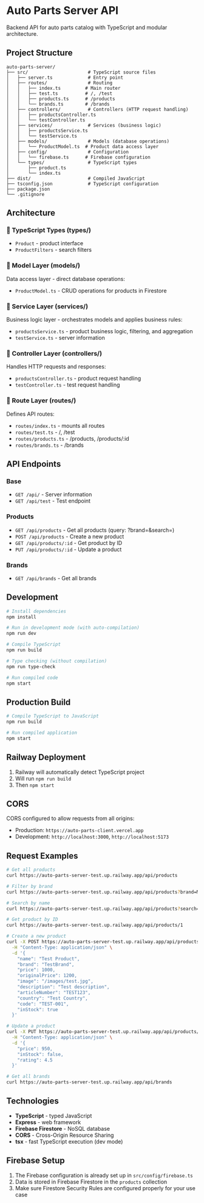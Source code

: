 # Auto Parts Server API

Backend API for auto parts catalog with TypeScript and modular architecture.

## Project Structure

```
auto-parts-server/
├── src/                      # TypeScript source files
│   ├── server.ts             # Entry point
│   ├── routes/               # Routing
│   │   ├── index.ts         # Main router
│   │   ├── test.ts          # /, /test
│   │   ├── products.ts      # /products
│   │   └── brands.ts        # /brands
│   ├── controllers/          # Controllers (HTTP request handling)
│   │   ├── productsController.ts
│   │   └── testController.ts
│   ├── services/             # Services (business logic)
│   │   ├── productsService.ts
│   │   └── testService.ts
│   ├── models/               # Models (database operations)
│   │   └── ProductModel.ts  # Product data access layer
│   ├── config/               # Configuration
│   │   └── firebase.ts      # Firebase configuration
│   └── types/                # TypeScript types
│       ├── product.ts
│       └── index.ts
├── dist/                     # Compiled JavaScript
├── tsconfig.json             # TypeScript configuration
├── package.json
└── .gitignore
```

## Architecture

### 🔹 TypeScript Types (types/)
- `Product` - product interface
- `ProductFilters` - search filters

### 🔹 Model Layer (models/)
Data access layer - direct database operations:
- `ProductModel.ts` - CRUD operations for products in Firestore

### 🔹 Service Layer (services/)
Business logic layer - orchestrates models and applies business rules:
- `productsService.ts` - product business logic, filtering, and aggregation
- `testService.ts` - server information

### 🔹 Controller Layer (controllers/)
Handles HTTP requests and responses:
- `productsController.ts` - product request handling
- `testController.ts` - test request handling

### 🔹 Route Layer (routes/)
Defines API routes:
- `routes/index.ts` - mounts all routes
- `routes/test.ts` - /, /test
- `routes/products.ts` - /products, /products/:id
- `routes/brands.ts` - /brands

## API Endpoints

### Base
- `GET /api/` - Server information
- `GET /api/test` - Test endpoint

### Products
- `GET /api/products` - Get all products (query: ?brand=&search=)
- `POST /api/products` - Create a new product
- `GET /api/products/:id` - Get product by ID
- `PUT /api/products/:id` - Update a product

### Brands
- `GET /api/brands` - Get all brands

## Development

```bash
# Install dependencies
npm install

# Run in development mode (with auto-compilation)
npm run dev

# Compile TypeScript
npm run build

# Type checking (without compilation)
npm run type-check

# Run compiled code
npm start
```

## Production Build

```bash
# Compile TypeScript to JavaScript
npm run build

# Run compiled application
npm start
```

## Railway Deployment

1. Railway will automatically detect TypeScript project
2. Will run `npm run build`
3. Then `npm start`

## CORS

CORS configured to allow requests from all origins:
- Production: `https://auto-parts-client.vercel.app`
- Development: `http://localhost:3000`, `http://localhost:5173`

## Request Examples

```bash
# Get all products
curl https://auto-parts-server-test.up.railway.app/api/products

# Filter by brand
curl https://auto-parts-server-test.up.railway.app/api/products?brand=Mann

# Search by name
curl https://auto-parts-server-test.up.railway.app/api/products?search=колодки

# Get product by ID
curl https://auto-parts-server-test.up.railway.app/api/products/1

# Create a new product
curl -X POST https://auto-parts-server-test.up.railway.app/api/products \
  -H "Content-Type: application/json" \
  -d '{
    "name": "Test Product",
    "brand": "TestBrand",
    "price": 1000,
    "originalPrice": 1200,
    "image": "/images/test.jpg",
    "description": "Test description",
    "articleNumber": "TEST123",
    "country": "Test Country",
    "code": "TEST-001",
    "inStock": true
  }'

# Update a product
curl -X PUT https://auto-parts-server-test.up.railway.app/api/products/1 \
  -H "Content-Type: application/json" \
  -d '{
    "price": 950,
    "inStock": false,
    "rating": 4.5
  }'

# Get all brands
curl https://auto-parts-server-test.up.railway.app/api/brands
```

## Technologies

- **TypeScript** - typed JavaScript
- **Express** - web framework
- **Firebase Firestore** - NoSQL database
- **CORS** - Cross-Origin Resource Sharing
- **tsx** - fast TypeScript execution (dev mode)

## Firebase Setup

1. The Firebase configuration is already set up in `src/config/firebase.ts`
2. Data is stored in Firebase Firestore in the `products` collection
3. Make sure Firestore Security Rules are configured properly for your use case

